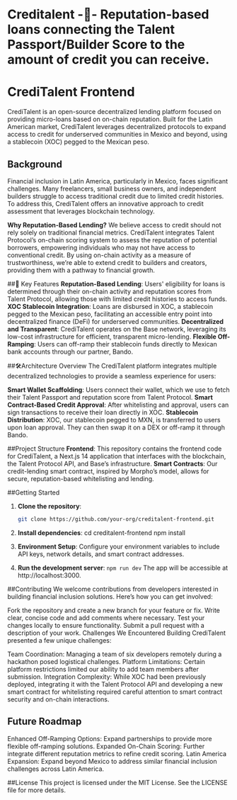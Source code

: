 # Creditalent -🤖- Reputation-based loans connecting the Talent Passport/Builder Score to the amount of credit you can receive.

# CrediTalent Frontend
CrediTalent is an open-source decentralized lending platform focused on providing micro-loans based on on-chain reputation. Built for the Latin American market, CrediTalent leverages decentralized protocols to expand access to credit for underserved communities in Mexico and beyond, using a stablecoin (XOC) pegged to the Mexican peso.

## Background
Financial inclusion in Latin America, particularly in Mexico, faces significant challenges. Many freelancers, small business owners, and independent builders struggle to access traditional credit due to limited credit histories. To address this, CrediTalent offers an innovative approach to credit assessment that leverages blockchain technology.

**Why Reputation-Based Lending?**
We believe access to credit should not rely solely on traditional financial metrics. CrediTalent integrates Talent Protocol’s on-chain scoring system to assess the reputation of potential borrowers, empowering individuals who may not have access to conventional credit. By using on-chain activity as a measure of trustworthiness, we’re able to extend credit to builders and creators, providing them with a pathway to financial growth.

##📢 Key Features
**Reputation-Based Lending**: Users' eligibility for loans is determined through their on-chain activity and reputation scores from Talent Protocol, allowing those with limited credit histories to access funds.
**XOC Stablecoin Integration**: Loans are disbursed in XOC, a stablecoin pegged to the Mexican peso, facilitating an accessible entry point into decentralized finance (DeFi) for underserved communities.
**Decentralized and Transparent**: CrediTalent operates on the Base network, leveraging its low-cost infrastructure for efficient, transparent micro-lending.
**Flexible Off-Ramping**: Users can off-ramp their stablecoin funds directly to Mexican bank accounts through our partner, Bando.

##🛠️Architecture Overview
The CrediTalent platform integrates multiple decentralized technologies to provide a seamless experience for users:

**Smart Wallet Scaffolding**: Users connect their wallet, which we use to fetch their Talent Passport and reputation score from Talent Protocol.
**Smart Contract-Based Credit Approval**: After whitelisting and approval, users can sign transactions to receive their loan directly in XOC.
**Stablecoin Distribution**: XOC, our stablecoin pegged to MXN, is transferred to users upon loan approval. They can then swap it on a DEX or off-ramp it through Bando.

##Project Structure
**Frontend**: This repository contains the frontend code for CrediTalent, a Next.js 14 application that interfaces with the blockchain, the Talent Protocol API, and Base’s infrastructure.
**Smart Contracts**: Our credit-lending smart contract, inspired by Morpho’s model, allows for secure, reputation-based whitelisting and lending.

##Getting Started
1. **Clone the repository**:
   ```bash
   git clone https://github.com/your-org/creditalent-frontend.git
   
2. **Install dependencies**:
  cd creditalent-frontend
  npm install

3. **Environment Setup**: Configure your environment variables to include API keys, network details, and smart contract addresses.

4. **Run the development server**:
``npm run dev``
The app will be accessible at http://localhost:3000.

##Contributing
We welcome contributions from developers interested in building financial inclusion solutions. Here’s how you can get involved:

Fork the repository and create a new branch for your feature or fix.
Write clear, concise code and add comments where necessary.
Test your changes locally to ensure functionality.
Submit a pull request with a description of your work.
Challenges We Encountered
Building CrediTalent presented a few unique challenges:

Team Coordination: Managing a team of six developers remotely during a hackathon posed logistical challenges.
Platform Limitations: Certain platform restrictions limited our ability to add team members after submission.
Integration Complexity: While XOC had been previously deployed, integrating it with the Talent Protocol API and developing a new smart contract for whitelisting required careful attention to smart contract security and on-chain interactions.

## Future Roadmap
Enhanced Off-Ramping Options: Expand partnerships to provide more flexible off-ramping solutions.
Expanded On-Chain Scoring: Further integrate different reputation metrics to refine credit scoring.
Latin America Expansion: Expand beyond Mexico to address similar financial inclusion challenges across Latin America.

##License
This project is licensed under the MIT License. See the LICENSE file for more details.
